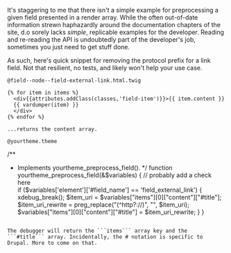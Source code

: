 It's staggering to me that there isn't a simple example for preprocessing a given field presented in a render array. While the often out-of-date information strewn haphazardly around the documentation chapters of the site, d.o sorely lacks *simple*, replicable examples for the developer. Reading and re-reading the API is undoubtedly part of the developer's job, sometimes you just need to get stuff done.  

As such, here's quick snippet for removing the protocol prefix for a link field. Not that resilient, no tests, and likely won't help your use case.

```
@field--node--field-external-link.html.twig

{% for item in items %}
  <div{{attributes.addClass(classes,'field-item')}}>{{ item.content }}
  {{ vardumper(item) }}
  </div>
{% endfor %}

...returns the content array.

@yourtheme.theme

```
/**
 * Implements yourtheme_preprocess_field().
 */
function yourtheme_preprocess_field(&$variables) {
  // probably add a check here   
  if ($variables['element']['#field_name'] == 'field_external_link') {
    xdebug_break();
    $item_uri = $variables["items"][0]["content"]["#title"];
    $item_uri_rewrite = preg_replace("(^http?://)", "", $item_uri);
    $variables["items"][0]["content"]["#title"] = $item_uri_rewrite;
  }
}
```

The debugger will return the ```items``` array key and the ```#title``` array. Incidentally, the # notation is specific to Drupal. More to come on that.
